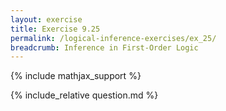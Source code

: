 ```yaml
---
layout: exercise
title: Exercise 9.25
permalink: /logical-inference-exercises/ex_25/
breadcrumb: Inference in First-Order Logic
---
```


{% include mathjax_support %}

<div><i class="arrow-up loader" data-chapter="logical-inference-exercises" data-exercise="ex_25" data-rating="0"></i></div>
{% include_relative question.md %}
